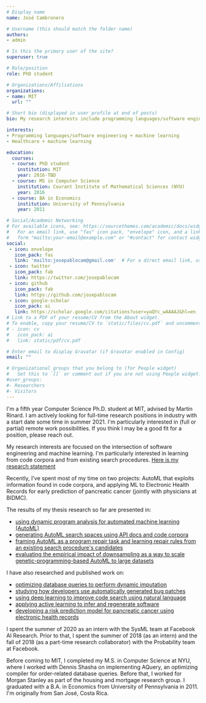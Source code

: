 ```yaml
---
# Display name
name: José Cambronero

# Username (this should match the folder name)
authors:
- admin

# Is this the primary user of the site?
superuser: true

# Role/position
role: PhD student

# Organizations/Affiliations
organizations:
- name: MIT
  url: ""

# Short bio (displayed in user profile at end of posts)
bio: My research interests include programming languages/software engineering, databases, and machine learning.

interests:
- Programming languages/software engineering + machine learning
- Healthcare + machine learning

education:
  courses:
  - course: PhD student
    institution: MIT
    year: 2016-TBD
  - course: MS in Computer Science
    institution: Courant Institute of Mathematical Sciences (NYU)
    year: 2016
  - course: BA in Economics
    institution: University of Pennsylvania
    year: 2011

# Social/Academic Networking
# For available icons, see: https://sourcethemes.com/academic/docs/widgets/#icons
#   For an email link, use "fas" icon pack, "envelope" icon, and a link in the
#   form "mailto:your-email@example.com" or "#contact" for contact widget.
social:
 - icon: envelope
   icon_pack: fas
   link: 'mailto:josepablocam@gmail.com'  # For a direct email link, use "mailto:test@example.org".
 - icon: twitter
   icon_pack: fab
   link: https://twitter.com/josepablocam
 - icon: github
   icon_pack: fab
   link: https://github.com/josepablocam
 - icon: google-scholar
   icon_pack: ai
   link: https://scholar.google.com/citations?user=yaQYc_wAAAAJ&hl=en
# Link to a PDF of your resume/CV from the About widget.
# To enable, copy your resume/CV to `static/files/cv.pdf` and uncomment the lines below.
# - icon: cv
#   icon_pack: ai
#   link: static/pdf/cv.pdf

# Enter email to display Gravatar (if Gravatar enabled in Config)
email: ""

# Organizational groups that you belong to (for People widget)
#   Set this to `[]` or comment out if you are not using People widget.
#user_groups:
#- Researchers
#- Visitors
---
```


I'm a fifth year Computer Science Ph.D.
student at MIT, advised by Martin Rinard. I am actively
looking for full-time research positions in industry with a start date
some time in summer 2021. I'm particularly interested in (full or partial)
remote work possibilities. If you think I may be a good fit for
a position, please reach out.

My research interests are focused on the
intersection of software engineering and machine learning. I'm particularly
interested in learning from code corpora and from existing search procedures.
[Here is my research statement](pdf/jose_cambronero_research_statement.pdf)

Recently, I've spent most of my time on two projects: AutoML
that exploits information found in code corpora, and applying ML to
Electronic Health Records for early prediction of pancreatic cancer
(jointly with physicians at BIDMC).

The results of my thesis research so far are presented in:

* [using dynamic program analysis for automated machine learning (AutoML)](publication/oopsla-2019/oopsla2019)
* [generating AutoML search spaces using API docs and code corpora](publication/fse-2020/fse2020)
* [framing AutoML as a program repair task and learning repair rules from an existing search procedure's candidates](publication/janus/janus)
* [evaluating the empirical impact of downsampling as a way to scale genetic-programming-based AutoML to large datasets](publication/downsampling/downsampling)


I have also researched and published work on:

* [optimizing database queries to perform dynamic imputation](publication/vldb-2017/vldb2017)
* [studying how developers use automatically generated bug patches](publication/vlhcc-2019/vlhcc2019)
* [using deep learning to improve code search using natural language](publication/fse-2019/fse2019)
* [applying active learning to infer and regenerate software](publication/onward-2019/onward2019)
* [developing a risk prediction model for pancreatic cancer using electronic health records](publication/ejc-pdac/pdac)


I spent the summer of 2020 as an intern with the SysML team at Facebook
AI Research. Prior to that, I spent the summer of 2018 (as an intern)
and the fall of 2018 (as a part-time research collaborator) with the
Probability team at Facebook.

Before coming to MIT, I completed my M.S. in Computer Science at NYU,
where I worked with Dennis Shasha on implementing AQuery, an optimizing
compiler for order-related database queries. Before that, I worked for Morgan Stanley as part of the housing and mortgage research group. I graduated with a B.A. in Economics
from University of Pennsylvania in 2011. I'm originally from San José, Costa Rica.
